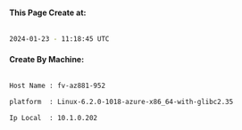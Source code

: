 
   
#### This Page Create at:

```bash

2024-01-23 - 11:18:45 UTC

```

#### Create By Machine:

```bash

Host Name : fv-az881-952

platform  : Linux-6.2.0-1018-azure-x86_64-with-glibc2.35

Ip Local  : 10.1.0.202

```

